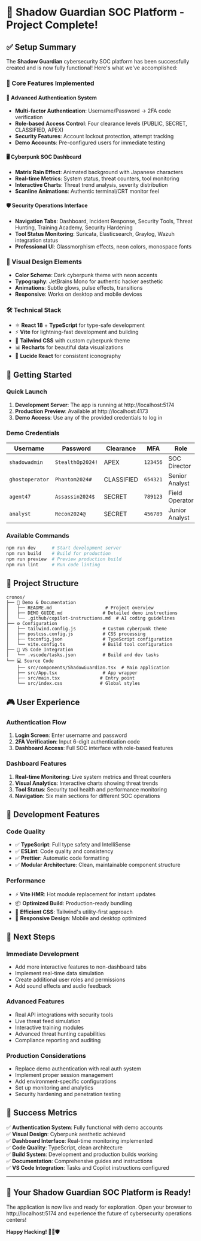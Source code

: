# 🎯 Shadow Guardian SOC Platform - Project Complete!

## ✅ Setup Summary

The **Shadow Guardian** cybersecurity SOC platform has been successfully created and is now fully functional! Here's what we've accomplished:

### 🚀 Core Features Implemented

#### 🔐 Advanced Authentication System
- **Multi-factor Authentication**: Username/Password → 2FA code verification
- **Role-based Access Control**: Four clearance levels (PUBLIC, SECRET, CLASSIFIED, APEX)
- **Security Features**: Account lockout protection, attempt tracking
- **Demo Accounts**: Pre-configured users for immediate testing

#### 🖥️ Cyberpunk SOC Dashboard
- **Matrix Rain Effect**: Animated background with Japanese characters
- **Real-time Metrics**: System status, threat counters, tool monitoring
- **Interactive Charts**: Threat trend analysis, severity distribution
- **Scanline Animations**: Authentic terminal/CRT monitor feel

#### 🛡️ Security Operations Interface
- **Navigation Tabs**: Dashboard, Incident Response, Security Tools, Threat Hunting, Training Academy, Security Hardening
- **Tool Status Monitoring**: Suricata, Elasticsearch, Graylog, Wazuh integration status
- **Professional UI**: Glassmorphism effects, neon colors, monospace fonts

### 🎨 Visual Design Elements
- **Color Scheme**: Dark cyberpunk theme with neon accents
- **Typography**: JetBrains Mono for authentic hacker aesthetic
- **Animations**: Subtle glows, pulse effects, transitions
- **Responsive**: Works on desktop and mobile devices

### 🛠️ Technical Stack
- ⚛️ **React 18** + **TypeScript** for type-safe development
- ⚡ **Vite** for lightning-fast development and building
- 🎨 **Tailwind CSS** with custom cyberpunk theme
- 📊 **Recharts** for beautiful data visualizations
- 🎯 **Lucide React** for consistent iconography

## 🚀 Getting Started

### Quick Launch
1. **Development Server**: The app is running at http://localhost:5174
2. **Production Preview**: Available at http://localhost:4173
3. **Demo Access**: Use any of the provided credentials to log in

### Demo Credentials
| Username | Password | Clearance | MFA | Role |
|----------|----------|-----------|-----|------|
| `shadowadmin` | `StealthOp2024!` | APEX | `123456` | SOC Director |
| `ghostoperator` | `Phantom2024#` | CLASSIFIED | `654321` | Senior Analyst |
| `agent47` | `Assassin2024$` | SECRET | `789123` | Field Operator |
| `analyst` | `Recon2024@` | SECRET | `456789` | Junior Analyst |

### Available Commands
```bash
npm run dev      # Start development server
npm run build    # Build for production
npm run preview  # Preview production build
npm run lint     # Run code linting
```

## 📁 Project Structure
```
cronos/
├── 📄 Demo & Documentation
│   ├── README.md                    # Project overview
│   ├── DEMO_GUIDE.md               # Detailed demo instructions
│   └── .github/copilot-instructions.md  # AI coding guidelines
├── ⚙️ Configuration
│   ├── tailwind.config.js          # Custom cyberpunk theme
│   ├── postcss.config.js           # CSS processing
│   ├── tsconfig.json               # TypeScript configuration
│   └── vite.config.ts              # Build tool configuration
├── 🎯 VS Code Integration
│   └── .vscode/tasks.json          # Build and dev tasks
└── 💻 Source Code
    ├── src/components/ShadowGuardian.tsx  # Main application
    ├── src/App.tsx                 # App wrapper
    ├── src/main.tsx               # Entry point
    └── src/index.css              # Global styles
```

## 🎮 User Experience

### Authentication Flow
1. **Login Screen**: Enter username and password
2. **2FA Verification**: Input 6-digit authentication code
3. **Dashboard Access**: Full SOC interface with role-based features

### Dashboard Features
1. **Real-time Monitoring**: Live system metrics and threat counters
2. **Visual Analytics**: Interactive charts showing threat trends
3. **Tool Status**: Security tool health and performance monitoring
4. **Navigation**: Six main sections for different SOC operations

## 🔧 Development Features

### Code Quality
- ✅ **TypeScript**: Full type safety and IntelliSense
- ✅ **ESLint**: Code quality and consistency
- ✅ **Prettier**: Automatic code formatting
- ✅ **Modular Architecture**: Clean, maintainable component structure

### Performance
- ⚡ **Vite HMR**: Hot module replacement for instant updates
- 📦 **Optimized Build**: Production-ready bundling
- 🎨 **Efficient CSS**: Tailwind's utility-first approach
- 📱 **Responsive Design**: Mobile and desktop optimized

## 🌟 Next Steps

### Immediate Development
- Add more interactive features to non-dashboard tabs
- Implement real-time data simulation
- Create additional user roles and permissions
- Add sound effects and audio feedback

### Advanced Features
- Real API integrations with security tools
- Live threat feed simulation
- Interactive training modules
- Advanced threat hunting capabilities
- Compliance reporting and auditing

### Production Considerations
- Replace demo authentication with real auth system
- Implement proper session management
- Add environment-specific configurations
- Set up monitoring and analytics
- Security hardening and penetration testing

## 🎉 Success Metrics

✅ **Authentication System**: Fully functional with demo accounts  
✅ **Visual Design**: Cyberpunk aesthetic achieved  
✅ **Dashboard Interface**: Real-time monitoring implemented  
✅ **Code Quality**: TypeScript, clean architecture  
✅ **Build System**: Development and production builds working  
✅ **Documentation**: Comprehensive guides and instructions  
✅ **VS Code Integration**: Tasks and Copilot instructions configured  

---

## 🚀 **Your Shadow Guardian SOC Platform is Ready!**

The application is now live and ready for exploration. Open your browser to http://localhost:5174 and experience the future of cybersecurity operations centers!

**Happy Hacking! 🖤💀🛡️**
